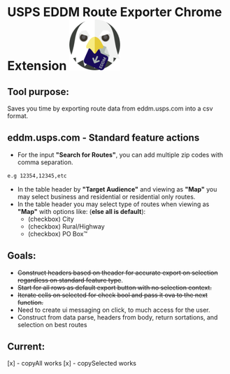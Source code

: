 # USPS EDDM Route Exporter Chrome Extension <img src="https://github.com/williamgregorio/eddm-route-exporter/blob/main/assets/eddm-exporter-extension-icon-0.2.0.png" width="116" height="116" alt="icon for eddm route exporter" />

## Tool purpose:
Saves you time by exporting route data from eddm.usps.com into a csv format.


## eddm.usps.com - Standard feature actions
- For the input **"Search for Routes"**, you can add multiple zip codes with comma separation.
```bash
e.g 12354,12345,etc
```
- In the table header by **"Target Audience"** and viewing as **"Map"** you may select business and residential or residential only routes.
- In the table header you may select type of routes when viewing as **"Map"** with options like: (**else all is default**):
  - (checkbox) City
  - (checkbox) Rural/Highway
  - (checkbox) PO Box™

## Goals:
- ~~Construct headers based on theader for accurate export on selection regardless on standard feature type~~.
- ~~Start for all rows as default export button with no selection context.~~
- ~~Iterate cells on selected for check bool and pass it ova to the next function.~~
- Need to create ui messaging on click, to much access for the user.
- Construct from data parse, headers from body, return sortations, and selection on best routes


## Current:
[x] - copyAll works
[x] - copySelected works
